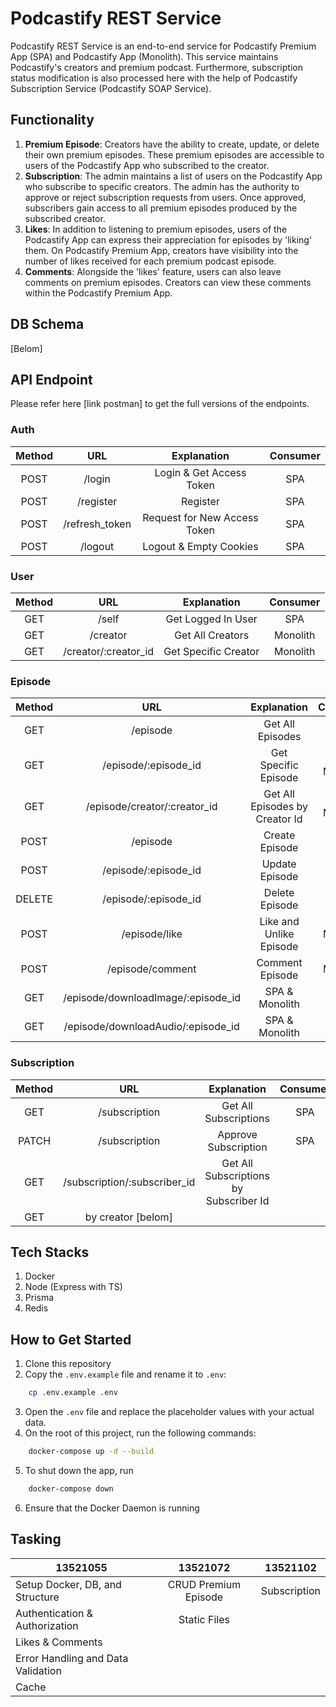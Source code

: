 # Podcastify REST Service

Podcastify REST Service is an end-to-end service for Podcastify Premium App (SPA) and Podcastify App (Monolith). This service maintains Podcastify's creators and premium podcast. Furthermore, subscription status modification is also processed here with the help of Podcastify Subscription Service (Podcastify SOAP Service).

## Functionality
1. <b>Premium Episode</b>: Creators have the ability to create, update, or delete their own premium episodes. These premium episodes are accessible to users of the Podcastify App who subscribed to the creator.
2. <b>Subscription</b>: The admin maintains a list of users on the Podcastify App who subscribe to specific creators. The admin has the authority to approve or reject subscription requests from users. Once approved, subscribers gain access to all premium episodes produced by the subscribed creator.
3. <b>Likes</b>: In addition to listening to premium episodes, users of the Podcastify App can express their appreciation for episodes by 'liking' them. On Podcastify Premium App, creators have visibility into the number of likes received for each premium podcast episode.
4. <b>Comments</b>: Alongside the 'likes' feature, users can also leave comments on premium episodes. Creators can view these comments within the Podcastify Premium App.

## DB Schema
[Belom]

## API Endpoint
Please refer here [link postman] to get the full versions of the endpoints.

### Auth
|Method| URL | Explanation | Consumer |
|:--:|:--:|:--:|:--:|
| POST | /login | Login & Get Access Token | SPA |
| POST | /register | Register | SPA |
| POST | /refresh_token | Request for New Access Token | SPA |
| POST | /logout | Logout & Empty Cookies | SPA |

### User
|Method| URL | Explanation | Consumer |
|:--:|:--:|:--:|:--:|
| GET | /self | Get Logged In User | SPA |
| GET | /creator | Get All Creators | Monolith |
| GET | /creator/:creator_id | Get Specific Creator | Monolith |

### Episode
|Method| URL | Explanation | Consumer |
|:--:|:--:|:--:|:--:|
| GET | /episode | Get All Episodes |  |
| GET | /episode/:episode_id | Get Specific Episode | SPA & Monolith |
| GET | /episode/creator/:creator_id | Get All Episodes by Creator Id | SPA & Monolith |
| POST | /episode | Create Episode | SPA |
| POST | /episode/:episode_id | Update Episode | SPA |
| DELETE | /episode/:episode_id | Delete Episode | SPA |
| POST | /episode/like | Like and Unlike Episode | Monolith |
| POST | /episode/comment | Comment Episode | Monolith |
| GET | /episode/downloadImage/:episode_id | SPA & Monolith |
| GET | /episode/downloadAudio/:episode_id | SPA & Monolith |

### Subscription
|Method| URL | Explanation | Consumer |
|:--:  |:--:|:--:|:--:|
| GET | /subscription | Get All Subscriptions | SPA |
| PATCH | /subscription | Approve Subscription | SPA |
| GET | /subscription/:subscriber_id | Get All Subscriptions by Subscriber Id | | 
| GET | by creator [belom] | |

## Tech Stacks  
1. Docker
2. Node (Express with TS)
3. Prisma
4. Redis

## How to Get Started
1. Clone this repository
2. Copy the `.env.example` file and rename it to `.env`:
```bash
    cp .env.example .env
```
3. Open the `.env` file and replace the placeholder values with your actual data.
4. On the root of this project, run the following commands:
```bash
    docker-compose up -d --build
```
5. To shut down the app, run
```bash
    docker-compose down
```
6. Ensure that the Docker Daemon is running

## Tasking
| 13521055                            | 13521072               | 13521102                   |
| ----------------------------------- | :--------------------: | -------------------------- |
| Setup Docker, DB, and Structure     | CRUD Premium Episode   | Subscription               |
| Authentication & Authorization      | Static Files           |                            |
| Likes & Comments                    |                        |                            |
| Error Handling and Data Validation  |                        |                            |
| Cache                               |                        |                            |
